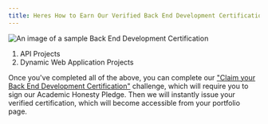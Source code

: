 ```yaml
---
title: Heres How to Earn Our Verified Back End Development Certification
---
```

![An image of a sample Back End Development Certification](//discourse-user-assets.s3.amazonaws.com/original/2X/e/ea633a0abec2ec4b17c3c9b5b24fb9809776289a.png)

1.  API Projects
2.  Dynamic Web Application Projects

Once you've completed all of the above, you can complete our ["Claim your Back End Development Certification"](http://www.freecodecamp.com/challenges/claim-your-back-end-development-certificate) challenge, which will require you to sign our Academic Honesty Pledge. Then we will instantly issue your verified certification, which will become accessible from your portfolio page.